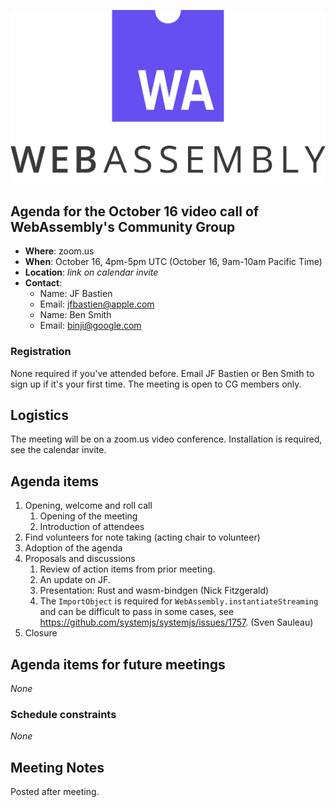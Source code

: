 ![WebAssembly logo](/images/WebAssembly.png)

## Agenda for the October 16 video call of WebAssembly's Community Group

- **Where**: zoom.us
- **When**: October 16, 4pm-5pm UTC (October 16, 9am-10am Pacific Time)
- **Location**: *link on calendar invite*
- **Contact**:
    - Name: JF Bastien
    - Email: jfbastien@apple.com
    - Name: Ben Smith
    - Email: binji@google.com

### Registration

None required if you've attended before. Email JF Bastien or Ben Smith to sign
up if it's your first time. The meeting is open to CG members only.

## Logistics

The meeting will be on a zoom.us video conference.
Installation is required, see the calendar invite.

## Agenda items

1. Opening, welcome and roll call
    1. Opening of the meeting
    1. Introduction of attendees
1. Find volunteers for note taking (acting chair to volunteer)
1. Adoption of the agenda
1. Proposals and discussions
    1. Review of action items from prior meeting.
    1. An update on JF.
    1. Presentation: Rust and wasm-bindgen (Nick Fitzgerald)
    1. The `ImportObject` is required for `WebAssembly.instantiateStreaming` and can be difficult to pass in some cases, see https://github.com/systemjs/systemjs/issues/1757. (Sven Sauleau)
1. Closure

## Agenda items for future meetings

*None*

### Schedule constraints

*None*

## Meeting Notes

Posted after meeting.
